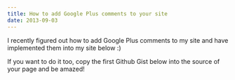 ```yaml
---
title: How to add Google Plus comments to your site
date: 2013-09-03
---
```



I recently figured out how to add Google Plus comments to my site and have implemented them into my site below :)

<!-- break -->

If you want to do it too, copy the first Github Gist below into the source of your page and be amazed!

<script src="https://gist.github.com/brandonb927/6433230.js"></script>
